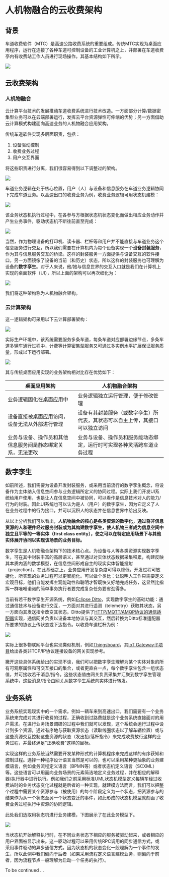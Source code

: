 # 人机物融合的云收费架构

## 背景

车道收费软件（MTC）是高速公路收费系统的重要组成。传统MTC实现为桌面应用程序，运行在连接了各种车道可控制设备的工业计算机之上，并部署在车道收费亭内有收费站工作人员进行现场操作。其基本结构如下所示。

![](https://www.plantuml.com/plantuml/proxy?cache=no&src=https://raw.githubusercontent.com/caochun/tollgate/main/plantuml/mtc.puml)

## 云收费架构

### 人机物融合
云计算平台技术的发展推动车道收费系统进行技术改造。一方面部分计算/数据密集型业务可以在云端部署运行，发挥云平台资源弹性可伸缩的优势；另一方面借助云计算模式构建面向高速业务的人机物融合应用架构。

传统车道软件实现多层面职责，包括：

1. 设备驱动控制
2. 收费业务过程
3. 用户交互界面

将这些职责进行分离，我们很容易得到以下调整过的架构。

![](https://www.plantuml.com/plantuml/proxy?cache=no&src=https://raw.githubusercontent.com/caochun/tollgate/main/plantuml/mtc-refactory.puml)

车道业务逻辑在处于核心位置，用户（人）与设备和信息服务在车道业务逻辑协同下完成车道业务。以高速出口的收费业务为例，收费业务逻辑可用状态机建模：

![](https://www.plantuml.com/plantuml/proxy?cache=no&src=https://raw.githubusercontent.com/caochun/tollgate/main/plantuml/mtc-statemachine.puml)

该业务状态机执行过程中，在各参与方根据状态机状态变化而做出相应业务动作并产生业务事件，驱动状态机不断往前直至完成：

![](https://www.plantuml.com/plantuml/proxy?cache=no&src=https://raw.githubusercontent.com/caochun/tollgate/main/plantuml/mtc-seq.puml)


当然，作为物理设备的打印机、读卡器、栏杆等和用户并不能直接与车道业务这个信息服务进行交互，所以我们需要在计算机内为每个设备实现一个**设备封装服务**，作为其与信息服务交互的桥梁。这样的封装服务一方面提供与设备交互的软件接口，另一方面镜像了设备的当前（和历史）状态，所以这样的封装服务也可理解为设备的**数字孪生**。对于人来说，他/她与信息世界的交互入口就是我们在计算机上实现的桌面软件（UI），所以上面的架构可以再次细化为：

![](https://www.plantuml.com/plantuml/proxy?cache=no&src=https://raw.githubusercontent.com/caochun/tollgate/main/plantuml/mtc-cpss.puml)

我们将这种架构称为人机物融合架构。

### 云计算架构

这一逻辑架构可采用以下云计算部署架构：

![](https://www.plantuml.com/plantuml/proxy?cache=no&src=https://raw.githubusercontent.com/caochun/tollgate/main/plantuml/mtc-cloud.puml)


实际生产环境中，该系统需要服务多条车道，每条车道对应部署边缘节点，多条车道多辆车通行过程中，计费等计算密集型服务又可通过多实例水平扩展保证服务质量，形成以下运行部署。

![](https://www.plantuml.com/plantuml/proxy?cache=no&src=https://raw.githubusercontent.com/caochun/tollgate/main/plantuml/mtc-cloud-lanes.puml)

其与传统桌面应用实现的业务架构相对比存在优势如下：

|桌面应用架构|人机物融合架构|
|---|---|
|业务逻辑固化在桌面应用中 | 业务逻辑独立运行管理，便于修改管理|
|设备直接被桌面应用访问，设备无法从外部进行管理|设备有其封装服务（或数字孪生）所代表，其状态可以自主上传，其接口可以独立访问|
|业务与设备、操作员和其他信息服务间是静态绑定关系，无法更改| 业务与设备、操作员和服务能动态绑定，运行时可实现各种灵活跨车道业务过程|

## 数字孪生

如前所述，我们需要为设备开发封装服务，或采用当前流行的数字孪生概念，将设备作为主体纳入信息空间参与业务逻辑所定义的协同过程。实际上我们开发UI系统给用户使用，也是让人在信息空间中被协同，可以看作是信息技术对人的能力/行为的封装。因此UI系统也可以认为是人（用户）的数字孪生，因为它定义了人在业务过程中的行为接口，并可以沉积人的状态并在信息世界中给出反映。

从以上分析我们可以看出，**人机物融合的核心是各类资源的数字化，通过将非信息资源的人和硬件经过服务封装或为其构建数字孪生，使人机物三者成为信息空间中独立且平等的一等实体（first class entity），使之可以在特定应用场景下与其他实体展开协同以实现该场景的业务目标。** 

数字孪生是人机物融合架构下的技术核心点。为设备与人等各类资源实现数字孪生，可在其中封装丰富的高层语义，甚至通过对实体状态数据采集积累，构建反映其本质内涵的数学模型，在信息空间形成自主的现实实体智能投射（projection）。在此基础之上，业务应用开发复杂度可得以降低，开发过程可敏捷化，所实现的业务过程可以更智能化。可以做个类比：让聪明人工作只需要定义宏观目标，他们自能发挥主观能动性和聪明才智既快又好地完成任务，这显然比指挥一群唯唯诺诺的简单事务执行者要完成复杂任务要省劲得多。


当前有若干数字孪生开源系统，例如[Eclipse Ditto](https://www.eclipse.org/ditto/)，实现数字孪生的基础功能：通过通信技术与设备进行交互，一方面对其进行遥测（telemetry）获取其状态，另一方面向其发送指令改变其状态。Ditto提供了[HTTP/MQTT/AMQP协议的通信适配器](https://www.eclipse.org/hono/docs/concepts/connecting-devices)实现，通信网关负责以设备本地协议与其交互，然后转换为Ditto标准适配器所要求的协议上传状态或下达指令。以收费车道栏杆为例：

![](https://www.plantuml.com/plantuml/proxy?cache=no&src=https://raw.githubusercontent.com/caochun/tollgate/main/plantuml/dt-brake.puml)


实际上很多物联网平台也实现类似机制，例如[Thingsboard](https://thingsboard.io)，其[IoT Gateway子项目](https://thingsboard.io/docs/iot-gateway/)给出各类非TCP/IP协议连接设备的网关实现参考。

撇开这些具体系统给出的实现不谈，我们可以把数字孪生理解为某个实体对象的所有可观察属性和可交互接口的集合，或者更直白一点，每个数字孪生包含一组状态值，并可接收若干消息/指令。这些状态值由网关负责采集并汇聚到数字孪生管理系统中，这些消息/指令由网关从数字孪生系统向实体进行转发。

## 业务系统

业务系统实现现实中的一个需求。例如一辆车来到高速出口，我们需要有一个业务系统来完成对其进行收费的过程，正确收到过路费就是这个业务系统直接面对的用户需求。在进行业务场景调研的过程中我们就可以发现，这个系统会运行过程中设计到多个资源，通过有序地与获取资源状态（读取线圈状态以了解车辆位置）或与这些资源交互控制这些资源的状态（发出抬/落杆指令）来完成收费放行这样的业务过程，并最终满足"正确收费"这样的目标。

实现这样的业务系统当然需要开发某种形式的计算机程序来完成这样的有序获知和控制过程。选择一种程序设计语言当然是可以的，也可以采用某种更抽象的业务建模语言，例如业务流程定义语言（BPMN等）或者状态机定义语言（SCXML）等。这些语言可以用面向业务场景的元素简洁地定义业务过程，并在相应的解释器/执行器中进行执行。例如我们之前采用标准UML状态机模型定义每辆车经过收费站时的业务状态变化过程就是后者的一种实现，就建模方法而言，我们可以把整个过程中需要某个资源参与（被使用）的每个阶段定义为一个状态，把资源参与的结果作为从一个状态至另一个状态变迁的事件，如此形成的状态机模型就刻画了收费业务过程执行中资源的协同逻辑。


此处我们选取用状态机进行业务建模，下图展示了在此业务模型下。

![](https://www.plantuml.com/plantuml/proxy?cache=no&src=https://raw.githubusercontent.com/caochun/tollgate/main/plantuml/mtc-collaboration.puml)

当状态机开始解释执行时，在不同业务状态下相应的服务被驱动起来，或者相应的用户界面被显示出来。这一驱动过程可以采用传统RPC调用的同步通信方式，或采用事件驱动的异步通信方式。因为状态机的状态变化一般理解为一个事件的发生，所以此例中我们偏向于后者（如果采用流程定义语言建模业务，则偏向于前者，因为流程节点一般理解为启动一个任务的执行）。



To be continued ...

